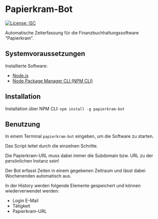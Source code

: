 # Papierkram-Bot
[![License: ISC](https://img.shields.io/badge/License-ISC-blue.svg)](https://opensource.org/licenses/ISC)


Automatische Zeiterfassung für die Finanzbuchhaltungssoftware "Papierkram".

## Systemvoraussetzungen

Installierte Software:
- [Node.js](https://nodejs.org/en/download/)
- [Node Package Manager CLI (NPM CLI)](https://docs.npmjs.com/downloading-and-installing-node-js-and-npm)

## Installation

Installation über NPM CLI:
`npm install -g papierkram-bot`

## Benutzung

In einem Terminal `papierkram-bot` eingeben, um die Software zu starten.

Das Script leitet durch die einzelnen Schritte.

Die Papierkram-URL muss dabei immer die Subdomain bzw. URL zu der persönlichen Instanz sein! 

Der Bot erfasst Zeiten in einem gegebenen Zeitraum und lässt dabei Wochenenden automatisch aus.

In der History werden folgende Elemente gespeichert und können wiederverwendet werden:
- Login E-Mail
- Tätigkeit
- Papierkram-URL

